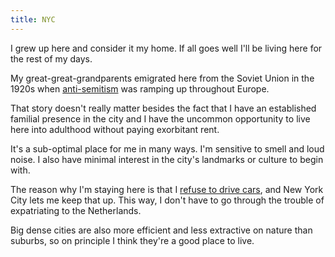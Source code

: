 ```yaml
---
title: NYC
---
```


I grew up here and consider it my home. If all goes well I'll be living here for the rest of my days.

My great-great-grandparents emigrated here from the Soviet Union in the 1920s when [anti-semitism](/identity) was ramping up throughout Europe.

That story doesn't really matter besides the fact that I have an established familial presence in the city and I have the uncommon opportunity to live here into adulthood without paying exorbitant rent.

It's a sub-optimal place for me in many ways. I'm sensitive to smell and loud noise. I also have minimal interest in the city's landmarks or culture to begin with.

The reason why I'm staying here is that I [refuse to drive cars](/bicycling), and New York City lets me keep that up. This way, I don't have to go through the trouble of expatriating to the Netherlands.

Big dense cities are also more efficient and less extractive on nature than suburbs, so on principle I think they're a good place to live.